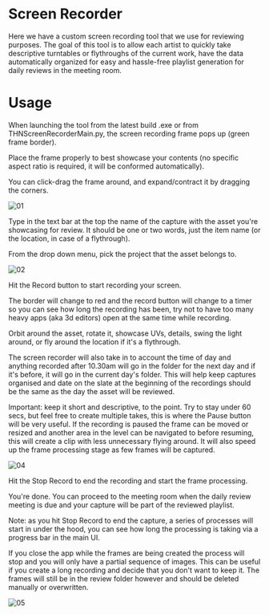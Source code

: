 # Screen Recorder

Here we have a custom screen recording tool that we use for reviewing purposes.
The goal of this tool is to allow each artist to quickly take descriptive turntables or flythroughs of the current work,
have the data automatically organized for easy and hassle-free playlist generation for daily reviews in the meeting room.

# Usage

When launching the tool from the latest build .exe or from THNScreenRecorderMain.py, the screen recording frame pops up (green frame border).

Place the frame properly to best showcase your contents (no specific aspect ratio is required, it will be conformed automatically).

You can click-drag the frame around, and expand/contract it by dragging the corners.

![01](https://user-images.githubusercontent.com/19984246/231102484-6dd4e9ca-0bfd-4818-84ea-189d4979a191.jpg)


Type in the text bar at the top the name of the capture with the asset you're showcasing for review. It should be one or two words, just the item name (or the location, in case of a flythrough).

From the drop down menu, pick the project that the asset belongs to.

![02](https://user-images.githubusercontent.com/19984246/231102586-c4d52b45-39a0-4a98-b1e6-f9bac1c0c5e1.jpg)

Hit the Record button to start recording your screen.

The border will change to red and the record button will change to a timer so you can see how long the recording has been, try not to have too many heavy apps (aka 3d editors) open at the same time while recording.

Orbit around the asset, rotate it, showcase UVs, details, swing the light around, or fly around the location if it's a flythrough.

The screen recorder will also take in to account the time of day and anything recorded after 10.30am will go in the folder for the next day and if it's before, it will go in the current day's folder. This will help keep captures organised and date on the slate at the beginning of the recordings should be the same as the day the asset will be reviewed. 

Important: keep it short and descriptive, to the point. Try to stay under 60 secs, but feel free to create multiple takes, this is where the Pause button will be very useful. If the recording is paused the frame can be moved or resized and another area in the level can be navigated to before resuming, this will create a clip with less unnecessary flying around. It will also speed up the frame processing stage as few frames will be captured.


![04](https://user-images.githubusercontent.com/19984246/231102778-5abe7380-bb26-4c32-8ee8-73ae3c64b66d.png)


Hit the Stop Record to end the recording and start the frame processing.

You're done. You can proceed to the meeting room when the daily review meeting is due and your capture will be part of the reviewed playlist.

Note: as you hit Stop Record to end the capture, a series of processes will start in under the hood, you can see how long the processing is taking via a progress bar in the main UI.

If you close the app while the frames are being created the process will stop and you will only have a partial sequence of images. This can be useful if you create a long recording and decide that you don't want to keep it. The frames will still be in the review folder however and should be deleted manually or overwritten.

![05](https://user-images.githubusercontent.com/19984246/231102981-b7be599e-de29-415d-ba83-b59d477c8d0a.png)


